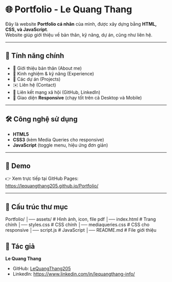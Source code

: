# 🌐 Portfolio - Le Quang Thang

Đây là website **Portfolio cá nhân** của mình, được xây dựng bằng **HTML, CSS, và JavaScript**.  
Website giúp giới thiệu về bản thân, kỹ năng, dự án, cũng như liên hệ.

---

## 🚀 Tính năng chính
- 📌 Giới thiệu bản thân (About me)
- 💼 Kinh nghiệm & kỹ năng (Experience)
- 📂 Các dự án (Projects)
- ✉️ Liên hệ (Contact)
- 🔗 Liên kết mạng xã hội (GitHub, LinkedIn)
- 📱 Giao diện **Responsive** (chạy tốt trên cả Desktop và Mobile)

---

## 🛠️ Công nghệ sử dụng
- **HTML5**  
- **CSS3** (kèm Media Queries cho responsive)  
- **JavaScript** (toggle menu, hiệu ứng đơn giản)

---

## 📸 Demo
👉 Xem trực tiếp tại GitHub Pages:  
https://lequangthang205.github.io/Portfolio/

---

## 📂 Cấu trúc thư mục
Portfolio/
│── assets/ # Hình ảnh, icon, file pdf
│── index.html # Trang chính
│── styles.css # CSS chính
│── mediaqueries.css # CSS cho responsive
│── script.js # JavaScript
│── README.md # File giới thiệu
## 👤 Tác giả
**Le Quang Thang**  
- GitHub: [LeQuangThang205](https://github.com/LeQuangThang205)  
- LinkedIn: https://www.linkedin.com/in/lequangthang-info/
